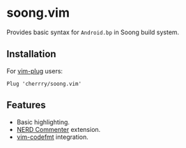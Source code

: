 # soong.vim

Provides basic syntax for `Android.bp` in Soong build system.

## Installation

For [vim-plug](https://github.com/junegunn/vim-plug) users:

```vim
Plug 'cherrry/soong.vim'
```

## Features

* Basic highlighting.
* [NERD Commenter](https://github.com/preservim/nerdcommenter) extension.
* [vim-codefmt](https://github.com/google/vim-codefmt) integration.
